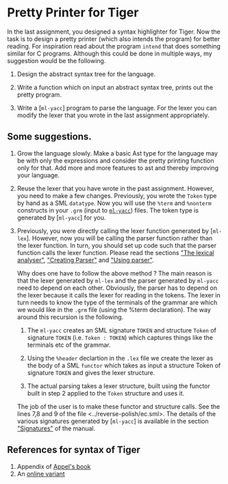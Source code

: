 # Pretty Printer for Tiger

In the last assignment, you designed a syntax highlighter for
Tiger. Now the task is to design a pretty printer (which also intends
the program) for better reading. For inspiration read about the
program `intend` that does something similar for C programs. Although
this could be done in multiple ways, my suggestion would be the following.

1. Design the abstract syntax tree for the language.

2. Write a function which on input an abstract syntax tree, prints out
   the pretty program.

3. Write a [`ml-yacc`] program to parse the language. For the lexer
   you can modify the lexer that you wrote in the last assignment
   appropriately.

## Some suggestions.

1. Grow the language slowly. Make a basic Ast type for the language
   may be with only the expressions and consider the pretty printing
   function only for that. Add more and more features to ast and thereby
   improving your language.

2. Reuse the lexer that you have wrote in the past
   assignment. However, you need to make a few changes. Previously,
   you wrote the `Token` type by hand as a SML `datatype`. Now you
   will use the `%term` and `%nonterm` constructs in your `.grm`
   (input to [`ml-yacc`][ml-yacc]) files. The token type is generated
   by [`ml-yacc`] for you.

3. Previously, you were directly calling the lexer function generated
   by [`ml-lex`]. However, now you will be calling the parser function
   rather than the lexer function. In turn, you should set up code
   such that the parser function calls the lexer function. Please read
   the sections ["The lexical analyser"][lex-analyser], ["Creating
   Parser"][create] and ["Using parser"][use].

   Why does one have to follow the above method ? The main reason is
   that the lexer generated by `ml-lex` and the parser generated by
   `ml-yacc` need to depend on each other. Obviously, the parser has
   to depend on the lexer because it calls the lexer for reading in
   the tokens. The lexer in turn needs to know the type of the
   terminals of the grammar are which we would like in the `.grm` file
   (using the %term declaration). The way around this recursion is the
   following.

   1. The `ml-yacc` creates an SML signature `TOKEN` and structure
	  `Token` of signature `TOKEN` (i.e. `Token : TOKEN`) which
	  captures things like the terminals etc of the grammar.
   2. Using the `%header` declartion in the `.lex` file we create the
	  lexer as the body of a SML `functor` which takes as input a
	  structure Token of signature `TOKEN` and gives the lexer structure.

   3. The actual parsing takes a lexer structure, built using the
      functor built in step 2 applied to the `Token` structure and uses it.

   The job of the user is to make these functor and structure
   calls. See the lines 7,8 and 9 of the file
   <../reverse-polish/ec.sml>. The details of the various signatures
   generated by [`ml-yacc`] is available in the section
   ["Signatures"][signatures] of the manual.

## References for syntax of Tiger

1. Appendix of [Appel's book][modern]
2. An [online variant][syntax-tiger-online]


[modern]: <https://www.cs.princeton.edu/~appel/modern/ml/>
[sgr]: <https://en.wikipedia.org/wiki/ANSI_escape_code#SGR_(Select_Graphic_Rendition)_parameters>
[ansi-codes]: <https://en.wikipedia.org/wiki/ANSI_escape_code>
[syntax-tiger-online]: <https://www.lrde.epita.fr/~tiger/tiger.html>
[ml-yacc]:<http://www.smlnj.org/doc/ML-Yacc/>
[ml-lex]: <http://www.smlnj.org/doc/ML-Lex/manual.html>
[lex-analyser]:<http://www.smlnj.org/doc/ML-Yacc/mlyacc004.html>
[create]:<http://www.smlnj.org/doc/ML-Yacc/mlyacc005.html>
[use]:<http://www.smlnj.org/doc/ML-Yacc/mlyacc006.html>
[signatures]:<http://www.smlnj.org/doc/ML-Yacc/mlyacc008.html>
